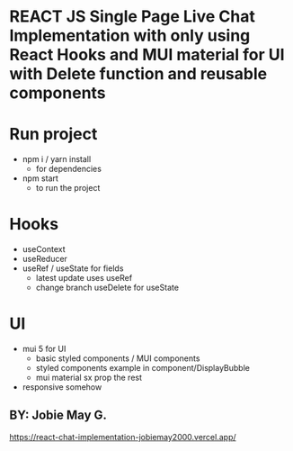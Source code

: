 
# REACT JS Single Page Live Chat Implementation with only using React Hooks and MUI material for UI with Delete function and reusable components

# Run project

- npm i / yarn install
  - for dependencies
- npm start
  - to run the project

# Hooks

- useContext
- useReducer
- useRef / useState for fields
  - latest update uses useRef
  - change branch useDelete for useState

# UI

- mui 5 for UI
  - basic styled components / MUI components
  - styled components example in component/DisplayBubble
  - mui material sx prop the rest
- responsive somehow

## BY: Jobie May G.
https://react-chat-implementation-jobiemay2000.vercel.app/
